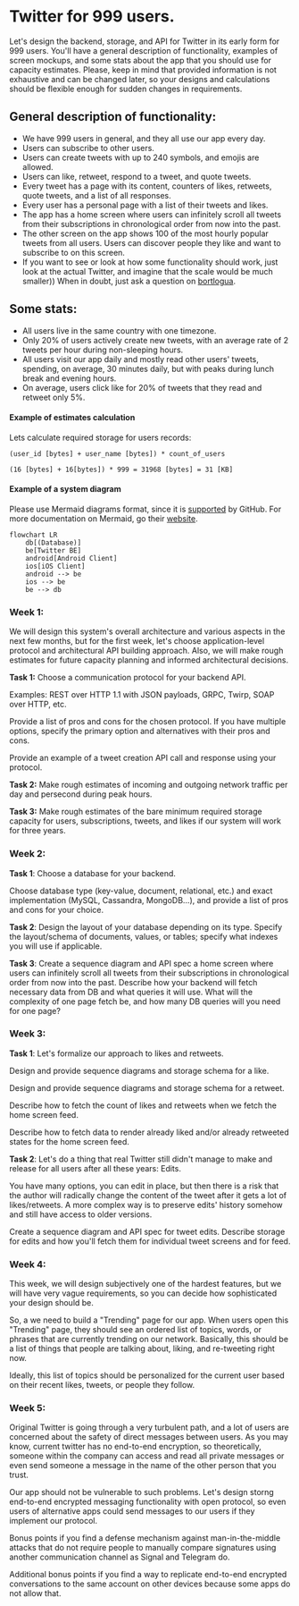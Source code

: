 # Twitter for 999 users.

Let's design the backend, storage, and API for Twitter in its early form for 999 users. You'll have a general description of functionality, examples of screen mockups, and some stats about the app that you should use for capacity estimates. Please, keep in mind that provided information is not exhaustive and can be changed later, so your designs and calculations should be flexible enough for sudden changes in requirements.

## General description of functionality:

 - We have 999 users in general, and they all use our app every day.
 - Users can subscribe to other users.
 - Users can create tweets with up to 240 symbols, and emojis are allowed.
 - Users can like, retweet, respond to a tweet, and quote tweets.
 - Every tweet has a page with its content, counters of likes, retweets, quote tweets, and a list of all responses.
 - Every user has a personal page with a list of their tweets and likes.
 - The app has a home screen where users can infinitely scroll all tweets from their subscriptions in chronological order from now into the past.
 - The other screen on the app shows 100 of the most hourly popular tweets from all users. Users can discover people they like and want to subscribe to on this screen.
 - If you want to see or look at how some functionality should work, just look at the actual Twitter, and imagine that the scale would be much smaller)) When in doubt, just ask a question on [bortlogua](https://t.me/bortlogua).

 

## Some stats:

 - All users live in the same country with one timezone.
 - Only 20% of users actively create new tweets, with an average rate of 2 tweets per hour during non-sleeping hours.
 - All users visit our app daily and mostly read other users' tweets, spending, on average, 30 minutes daily, but with peaks during lunch break and evening hours.
 - On average, users click like for 20% of tweets that they read and retweet only 5%.


#### Example of estimates calculation

Lets calculate required storage for users records:

```
(user_id [bytes] + user_name [bytes]) * count_of_users
```

```
(16 [bytes] + 16[bytes]) * 999 = 31968 [bytes] = 31 [KB]
```

#### Example of a system diagram

Please use Mermaid diagrams format, since it is [supported](https://github.blog/2022-02-14-include-diagrams-markdown-files-mermaid/) by GitHub.
For more documentation on Mermaid, go their [website](https://mermaid-js.github.io/mermaid/#/README).

```mermaid
flowchart LR
    db[(Database)]
    be[Twitter BE]
    android[Android Client]
    ios[iOS Client]
    android --> be
    ios --> be
    be --> db
```


### Week 1:

We will design this system's overall architecture and various aspects in the next few months, but for the first week, let's choose application-level protocol and architectural API building approach. 
Also, we will make rough estimates for future capacity planning and informed architectural decisions.

**Task 1:** Choose a communication protocol for your backend API. 

Examples: REST over HTTP 1.1 with JSON payloads, GRPC, Twirp, SOAP over HTTP, etc. 

Provide a list of pros and cons for the chosen protocol. If you have multiple options, specify the primary option and alternatives with their pros and cons.

Provide an example of a tweet creation API call and response using your protocol.

**Task 2:** Make rough estimates of incoming and outgoing network traffic per day and persecond during peak hours.

**Task 3:** Make rough estimates of the bare minimum required storage capacity for users, subscriptions, tweets, and likes if our system will work for three years.

### Week 2:

**Task 1**: Choose a database for your backend.

Choose database type (key-value, document, relational, etc.) and exact implementation (MySQL, Cassandra, MongoDB...), and provide a list of pros and cons for your choice.

**Task 2**: Design the layout of your database depending on its type. Specify the layout/schema of documents, values, or tables; specify what indexes you will use if applicable.

**Task 3**: Create a sequence diagram and API spec a home screen where users can infinitely scroll all tweets from their subscriptions in chronological order from now into the past. Describe how your backend will fetch necessary data from DB and what queries it will use. What will the complexity of one page fetch be, and how many DB queries will you need for one page?

### Week 3:

**Task 1**: Let's formalize our approach to likes and retweets.

Design and provide sequence diagrams and storage schema for a like.

Design and provide sequence diagrams and storage schema for a retweet.

Describe how to fetch the count of likes and retweets when we fetch the home screen feed. 

Describe how to fetch data to render already liked and/or already retweeted states for the home screen feed.

**Task 2**: Let's do a thing that real Twitter still didn't manage to make and release for all users after all these years: Edits.

You have many options, you can edit in place, but then there is a risk that the author will radically change the content of the tweet after it gets a lot of likes/retweets. A more complex way is to preserve edits' history somehow and still have access to older versions. 

Create a sequence diagram and API spec for tweet edits. Describe storage for edits and how you'll fetch them for individual tweet screens and for feed.

### Week 4:

This week, we will design subjectively one of the hardest features, but we will have very vague requirements, 
so you can decide how sophisticated your design should be.

So, a we need to build a "Trending" page for our app. When users open this "Trending" page, 
they should see an ordered list of topics, words, or phrases that are currently trending on our network. 
Basically, this should be a list of things that people are talking about, liking, and re-tweeting right now. 

Ideally, this list of topics should be personalized for the current user based on their recent likes, 
tweets, or people they follow.

### Week 5:

Original Twitter is going through a very turbulent path, and a lot of users are concerned about the safety of direct messages between users. As you may know, current twitter has no end-to-end encryption, so theoretically, someone within the company can access and read all private messages or even send someone a message in the name of the other person that you trust.

Our app should not be vulnerable to such problems. Let's design storng end-to-end encrypted messaging functionality with open protocol, so even users of alternative apps could send messages to our users if they implement our protocol.

Bonus points if you find a defense mechanism against man-in-the-middle attacks that do not require people to manually compare signatures using another communication channel as Signal and Telegram do.

Additional bonus points if you find a way to replicate end-to-end encrypted conversations to the same account on other devices because some apps do not allow that.
